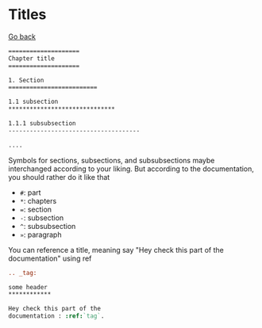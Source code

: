 # Titles

[Go back](..#writing-rst-documents)

```rest
====================
Chapter title
====================

1. Section
=========================

1.1 subsection
******************************

1.1.1 subsubsection
-------------------------------------

....
```

Symbols for sections, subsections, and subsubsections
maybe interchanged according to your liking.
But according to the documentation, you should rather
do it like that

* ``#``: part
* ``*``: chapters
* ``=``: section
* ``-``: subsection
* ``^``: subsubsection
* ``»``: paragraph

You can reference a title, meaning say "Hey check
this part of the documentation" using ref

```rest
.. _tag:

some header
************

Hey check this part of the 
documentation : :ref:`tag`.
```